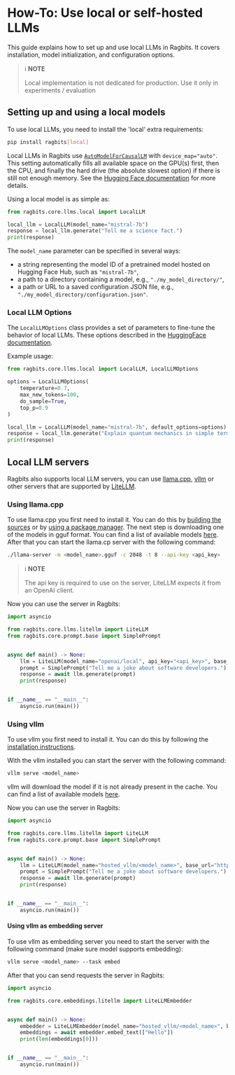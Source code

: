 # How-To: Use local or self-hosted LLMs
This guide explains how to set up and use local LLMs in Ragbits. It covers installation, model initialization, and configuration options.

> ℹ️ **NOTE**
>
> Local implementation is not dedicated for production. Use it only in experiments / evaluation

## Setting up and using a local models
To use local LLMs, you need to install the 'local' extra requirements:

```bash
pip install ragbits[local]
```

Local LLMs in Ragbits use [`AutoModelForCausalLM`](https://huggingface.co/docs/transformers/model_doc/auto#transformers.AutoModelForCausalLM) with `device_map="auto"`. This setting automatically fills all available space on the GPU(s) first, then the CPU, and finally the hard drive (the absolute slowest option) if there is still not enough memory. See the [Hugging Face documentation](https://huggingface.co/docs/transformers/model_doc/auto#transformers.AutoModelForCausalLM) for more details.

Using a local model is as simple as:
```python
from ragbits.core.llms.local import LocalLLM

local_llm = LocalLLM(model_name="mistral-7b")
response = local_llm.generate("Tell me a science fact.")
print(response)
```

The `model_name` parameter can be specified in several ways:
- a string representing the model ID of a pretrained model hosted on Hugging Face Hub, such as `"mistral-7b"`,
- a path to a directory containing a model, e.g., `"./my_model_directory/"`,
- a path or URL to a saved configuration JSON file, e.g., `"./my_model_directory/configuration.json"`.

### Local LLM Options

The `LocalLLMOptions` class provides a set of parameters to fine-tune the behavior of local LLMs. These options described in the [HuggingFace documentation](https://huggingface.co/docs/huggingface_hub/en/package_reference/inference_client#huggingface_hub.InferenceClient.text_generation).

Example usage:
```python
from ragbits.core.llms.local import LocalLLM, LocalLLMOptions

options = LocalLLMOptions(
    temperature=0.7,
    max_new_tokens=100,
    do_sample=True,
    top_p=0.9
)

local_llm = LocalLLM(model_name="mistral-7b", default_options=options)
response = local_llm.generate("Explain quantum mechanics in simple terms.")
print(response)
```

## Local LLM servers
Ragbits also supports local LLM servers, you can use [llama.cpp](https://github.com/ggml-org/llama.cpp), [vllm](https://docs.vllm.ai/en/latest/) or other servers that are supported by [LiteLLM](https://docs.litellm.ai/docs/providers).

### Using llama.cpp
To use llama.cpp you first need to install it. You can do this by [building the sources](https://github.com/ggml-org/llama.cpp/blob/master/docs/build.md) or by [using a package manager](https://github.com/ggml-org/llama.cpp/blob/master/docs/install.md).
The next step is downloading one of the models in gguf format. You can find a list of available models [here](https://huggingface.co/models?library=gguf&sort=trending).
After that you can start the llama.cp server with the following command:
```bash
./llama-server -m <model_name>.gguf -c 2048 -t 8 --api-key <api_key>
```
> ℹ️ **NOTE**
>
> The api key is required to use on the server, LiteLLM expects it from an OpenAI client.

Now you can use the server in Ragbits:
```python
import asyncio

from ragbits.core.llms.litellm import LiteLLM
from ragbits.core.prompt.base import SimplePrompt


async def main() -> None:
    llm = LiteLLM(model_name="openai/local", api_key="<api_key>", base_url="http://127.0.0.1:8080")
    prompt = SimplePrompt("Tell me a joke about software developers.")
    response = await llm.generate(prompt)
    print(response)


if __name__ == "__main__":
    asyncio.run(main())
```

### Using vllm
To use vllm you first need to install it. You can do this by following the [installation instructions](https://docs.vllm.ai/en/latest/getting_started/installation/index.html).

With the vllm installed you can start the server with the following command:
```bash
vllm serve <model_name>
```
vllm will download the model if it is not already present in the cache. You can find a list of available models [here](https://docs.vllm.ai/en/latest/models/supported_models.html).

Now you can use the server in Ragbits:
```python
import asyncio

from ragbits.core.llms.litellm import LiteLLM
from ragbits.core.prompt.base import SimplePrompt


async def main() -> None:
    llm = LiteLLM(model_name="hosted_vllm/<model_name>", base_url="http://127.0.0.1:8000/v1")
    prompt = SimplePrompt("Tell me a joke about software developers.")
    response = await llm.generate(prompt)
    print(response)


if __name__ == "__main__":
    asyncio.run(main())
```

#### Using vllm as embedding server
To use vllm as embedding server you need to start the server with the following command (make sure model supports embedding):
```bash
vllm serve <model_name> --task embed
```

After that you can send requests the server in Ragbits:
```python
import asyncio

from ragbits.core.embeddings.litellm import LiteLLMEmbedder


async def main() -> None:
    embedder = LiteLLMEmbedder(model_name="hosted_vllm/<model_name>", base_url="http://127.0.0.1:8000/v1")
    embeddings = await embedder.embed_text(["Hello"])
    print(len(embeddings[0]))


if __name__ == "__main__":
    asyncio.run(main())
```